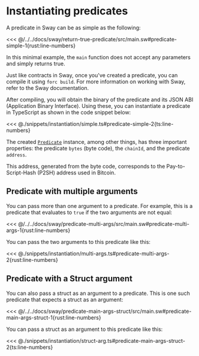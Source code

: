 # Instantiating predicates

A predicate in Sway can be as simple as the following:

<<< @/../../docs/sway/return-true-predicate/src/main.sw#predicate-simple-1{rust:line-numbers}

In this minimal example, the `main` function does not accept any parameters and simply returns true.

Just like contracts in Sway, once you've created a predicate, you can compile it using `forc build`. For more information on working with Sway, refer to the <a :href="introUrl" target="_blank" rel="noreferrer">Sway documentation</a>.

After compiling, you will obtain the binary of the predicate and its JSON ABI (Application Binary Interface). Using these, you can instantiate a predicate in TypeScript as shown in the code snippet below:

<<< @./snippets/instantiation/simple.ts#predicate-simple-2{ts:line-numbers}

The created [`Predicate`](DOCS_API_URL/classes/_fuel_ts_account.Predicate.html) instance, among other things, has three important properties: the predicate `bytes` (byte code), the `chainId`, and the predicate `address`.

This address, generated from the byte code, corresponds to the Pay-to-Script-Hash (P2SH) address used in Bitcoin.

## Predicate with multiple arguments

You can pass more than one argument to a predicate. For example, this is a predicate that evaluates to `true` if the two arguments are not equal:

<<< @/../../docs/sway/predicate-multi-args/src/main.sw#predicate-multi-args-1{rust:line-numbers}

You can pass the two arguments to this predicate like this:

<<< @./snippets/instantiation/multi-args.ts#predicate-multi-args-2{rust:line-numbers}

## Predicate with a Struct argument

You can also pass a struct as an argument to a predicate. This is one such predicate that expects a struct as an argument:

<<< @/../../docs/sway/predicate-main-args-struct/src/main.sw#predicate-main-args-struct-1{rust:line-numbers}

You can pass a struct as an argument to this predicate like this:

<<< @./snippets/instantiation/struct-arg.ts#predicate-main-args-struct-2{ts:line-numbers}

